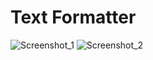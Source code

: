 # Text Formatter
![Screenshot_1](https://user-images.githubusercontent.com/73291969/156398187-e8c71095-66d5-40cd-bdc3-6193eced28dc.png)
![Screenshot_2](https://user-images.githubusercontent.com/73291969/156398231-226d2f2f-4b71-4f24-a91b-65f16113bbac.png)
